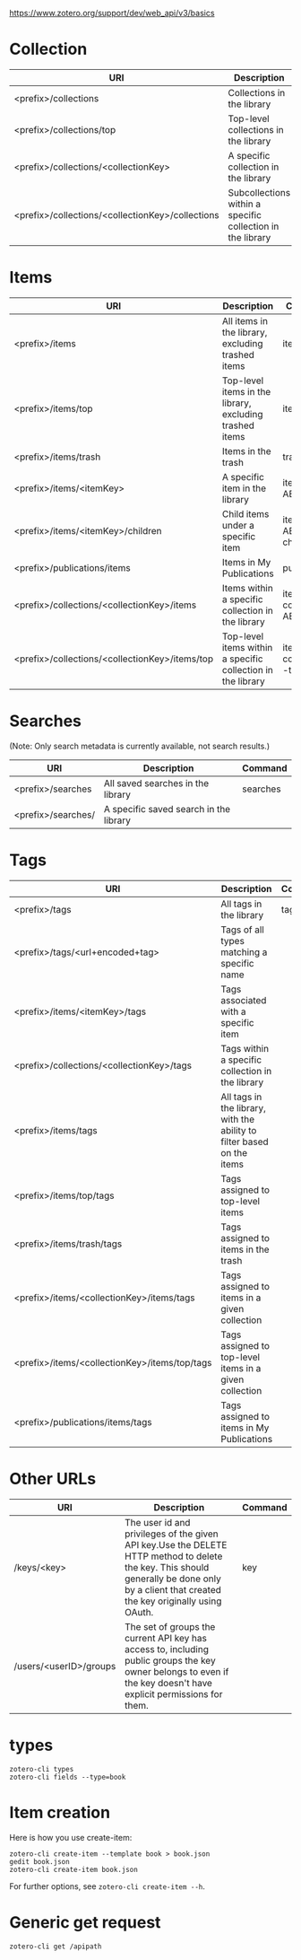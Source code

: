 https://www.zotero.org/support/dev/web_api/v3/basics

# Collection

| URI | Description | Command |  
|---|---|---|
| &lt;prefix>/collections | Collections in the library | collections |
| &lt;prefix>/collections/top | Top-level collections in the library | collections --top |
| &lt;prefix>/collections/&lt;collectionKey> | A specific collection in the library | collections --key ABC |
| &lt;prefix>/collections/&lt;collectionKey>/collections | Subcollections within a specific collection in the library | |

# Items

| URI | Description | Command |
|---|---|---|
| &lt;prefix>/items | All items in the library, excluding trashed items | items |
| &lt;prefix>/items/top | Top-level items in the library, excluding trashed items | items --top |
| &lt;prefix>/items/trash | Items in the trash | trash |
| &lt;prefix>/items/&lt;itemKey> | A specific item in the library | item --key ABC |
| &lt;prefix>/items/&lt;itemKey>/children | Child items under a specific item | item --key ABC --children |
| &lt;prefix>/publications/items | Items in My Publications | publications |
| &lt;prefix>/collections/&lt;collectionKey>/items | Items within a specific collection in the library | items --collection ABC|
| &lt;prefix>/collections/&lt;collectionKey>/items/top | Top-level items within a specific collection in the library | items  --collection --top |

# Searches
(Note: Only search metadata is currently available, not search results.)

| URI | Description | Command |
|---|---|---|
|&lt;prefix>/searches	| All saved searches in the library | searches |
|&lt;prefix>/searches/<searchKey>	| A specific saved search in the library | |

# Tags
| URI | Description | Command |
|---|---|---|
| &lt;prefix>/tags | All tags in the library | tags |
| &lt;prefix>/tags/&lt;url+encoded+tag> | Tags of all types matching a specific name | |
| &lt;prefix>/items/&lt;itemKey>/tags | Tags associated with a specific item | |
| &lt;prefix>/collections/&lt;collectionKey>/tags | Tags within a specific collection in the library | |
| &lt;prefix>/items/tags | All tags in the library, with the ability to filter based on the items | |
| &lt;prefix>/items/top/tags | Tags assigned to top-level items | |
| &lt;prefix>/items/trash/tags | Tags assigned to items in the trash | |
| &lt;prefix>/items/&lt;collectionKey>/items/tags | Tags assigned to items in a given collection | |
| &lt;prefix>/items/&lt;collectionKey>/items/top/tags | Tags assigned to top-level items in a given collection | |
| &lt;prefix>/publications/items/tags | Tags assigned to items in My Publications | |

# Other URLs
| URI | Description | Command |
|---|---|---|
| /keys/&lt;key> | The user id and privileges of the given API key.Use the DELETE HTTP method to delete the key. This should generally be done only by a client that created the key originally using OAuth. | key |
| /users/&lt;userID>/groups | The set of groups the current API key has access to, including public groups the key owner belongs to even if the key doesn't have explicit permissions for them. | |

# types

```
zotero-cli types
zotero-cli fields --type=book
```

# Item creation
Here is how you use create-item:
```
zotero-cli create-item --template book > book.json
gedit book.json
zotero-cli create-item book.json
```
For further options, see `zotero-cli create-item --h`.

# Generic get request
```
zotero-cli get /apipath
```
